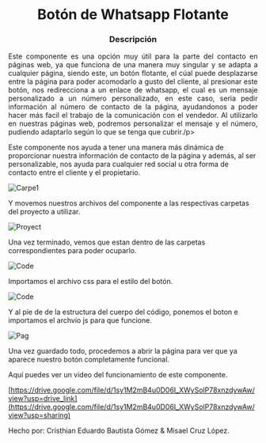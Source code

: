 <h1 align="center"> Botón de Whatsapp Flotante </h1>

<h3 align="center" style="font-style: bold">Descripción</h3>
<p align="justify">Este componente es una opción muy útil para la parte del contacto en páginas web,
ya que funciona de una manera muy singular y se adapta a cualquier página, siendo este,
un botón flotante, el cúal puede desplazarse entre la página para poder acomodarlo a gusto
del cliente, al presionar este botón, nos redirecciona a un enlace de whatsapp, el cual es
un mensaje personalizado a un número personalizado, en este caso, seria pedir información
al número de contacto de la página, ayudandonos a poder hacer más facil el trabajo de
la comunicación con el vendedor. Al utilizarlo en nuestras páginas web, podremos
personalizar el mensaje y el número, pudiendo adaptarlo según lo que se tenga que cubrir./p>

<p>Este componente nos ayuda a tener una manera más dinámica de proporcionar nuestra información de contacto de la página y además, al ser personalizable, nos ayuda para cualquier red social u otra forma de contacto entre el cliente y el propietario.</p>

![Carpe1](https://github.com/user-attachments/assets/58448055-98d1-442d-9ce0-39ba4c5d0283)

<p>Y movemos nuestros archivos del componente a las respectivas carpetas del proyecto a utilizar.</p>

![Proyect](https://github.com/user-attachments/assets/7a6ef790-9c12-4c6e-beaa-7dbd39748093)

<p>Una vez terminado, vemos que estan dentro de las carpetas correspondientes para poder ocuparlo.</p>

![Code](https://github.com/user-attachments/assets/346a85b8-8f28-47c9-90c5-18431ff1a29d)

<p>Importamos el archivo css para el estilo del botón.</p>

![Code](https://github.com/user-attachments/assets/d3786f93-7609-4ac1-8fce-405731d69478)

<p>Y al pie de de la estructura del cuerpo del código, ponemos el boton e importamos el archvio js para que funcione.</p>

![Pag](https://github.com/user-attachments/assets/00768db7-6ff4-4856-9083-aff68f5c07f3)

<p>Una vez guardado todo, procedemos a abrir la página para ver que ya aparece nuestro botón completamente funcional.</p>

<p>Aquí puedes ver un video del funcionamiento de este componente.</p>

[https://drive.google.com/file/d/1sy1M2mB4u0D06I_XWySolP78xnzdywAw/view?usp=drive_link](https://drive.google.com/file/d/1sy1M2mB4u0D06I_XWySolP78xnzdywAw/view?usp=sharing)

<p>Hecho por: Cristhian Eduardo Bautista Gómez & Misael Cruz López.</p>
